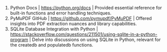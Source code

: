 1. Python Docs | https://python.org/docs | Provided essential reference for built-in functions and error handling techniques.
2. PyMuPDF GitHub | https://github.com/pymupdf/PyMuPDF | Offered insights into PDF extraction nuances and library capabilities.
3. SQLite Database Integration with Python | https://stackoverflow.com/questions/211501/using-sqlite-in-a-python-program | Delve into discussions on using SQLite in Python, relevant for the createdb and populatedb functions.
